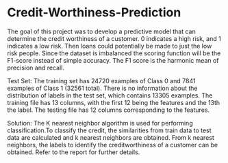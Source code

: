 # Credit-Worthiness-Prediction
The goal of this project was to develop a predictive model that can determine the credit worthiness of a customer. 0 indicates a high risk, and 1 indicates a low risk. Then loans could potentially be made to just the low risk people.  Since the dataset is imbalanced the scoring function will be the F1-score instead of simple accuracy. The F1 score is the harmonic mean of precision and recall.

Test Set:
The training set has 24720 examples of Class 0 and 7841 examples of Class 1 (32561 total). There is no information about the distribution of labels in the test set, which contains 13305 examples. The training file has 13 columns, with the first 12 being the features and the 13th the label. The testing file has 12 columns corresponding to the features.


Solution:
The K nearest neighbor algorithm is used for performing classification.To classify the credit, the similarities from train data to test data are calculated and k nearest neighbors are obtained. From k nearest neighbors, the labels to identify the creditworthiness of a customer can be obtained.
Refer to the report for further details.
